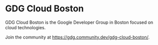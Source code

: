 # GDG Cloud Boston

GDG Cloud Boston is the Google Developer Group in Boston focused on cloud technologies.

Join the community at https://gdg.community.dev/gdg-cloud-boston/.
